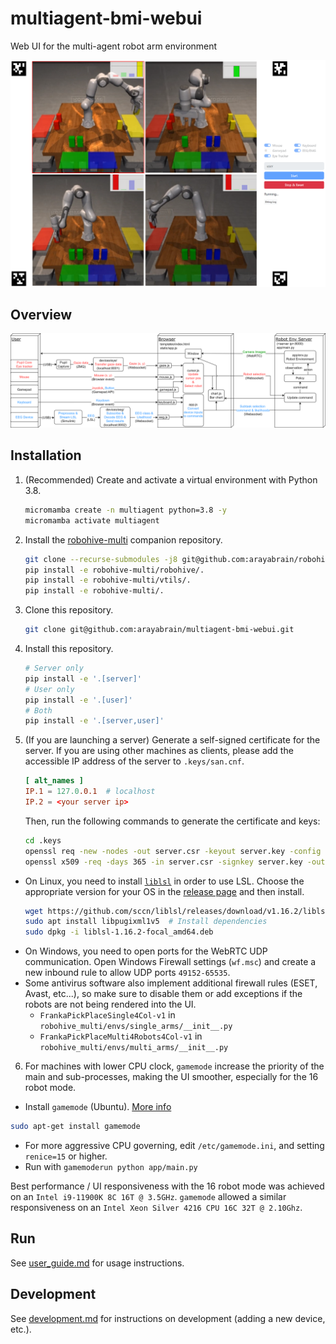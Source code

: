 # multiagent-bmi-webui
Web UI for the multi-agent robot arm environment

![web interface image](assets/web_interface.png)

## Overview
![overview image](assets/overview.png)

## Installation
1. (Recommended) Create and activate a virtual environment with Python 3.8.
    ```bash
    micromamba create -n multiagent python=3.8 -y
    micromamba activate multiagent
    ```
2. Install the [robohive-multi](https://github.com/arayabrain/robohive-multi) companion repository.
    ```bash
    git clone --recurse-submodules -j8 git@github.com:arayabrain/robohive-multi.git
    pip install -e robohive-multi/robohive/.
    pip install -e robohive-multi/vtils/.
    pip install -e robohive-multi/.
    ```
3. Clone this repository.
    ```bash
    git clone git@github.com:arayabrain/multiagent-bmi-webui.git
    ```
4. Install this repository.
    ```bash
    # Server only
    pip install -e '.[server]'
    # User only
    pip install -e '.[user]'
    # Both
    pip install -e '.[server,user]'
    ```
5. (If you are launching a server) Generate a self-signed certificate for the server. If you are using other machines as clients, please add the accessible IP address of the server to `.keys/san.cnf`.
    ```cnf
    [ alt_names ]
    IP.1 = 127.0.0.1  # localhost
    IP.2 = <your server ip>
    ```
    Then, run the following commands to generate the certificate and keys:
    ```bash
    cd .keys
    openssl req -new -nodes -out server.csr -keyout server.key -config san.cnf
    openssl x509 -req -days 365 -in server.csr -signkey server.key -out server.crt -extensions req_ext -extfile san.cnf
    ```

- On Linux, you need to install [`liblsl`](https://github.com/sccn/liblsl) in order to use LSL. Choose the appropriate version for your OS in the [release page](https://github.com/sccn/liblsl/releases) and then install.
    ```bash
    wget https://github.com/sccn/liblsl/releases/download/v1.16.2/liblsl-1.16.2-focal_amd64.deb  # Change to the appropriate OS
    sudo apt install libpugixml1v5  # Install dependencies
    sudo dpkg -i liblsl-1.16.2-focal_amd64.deb
    ```
- On Windows, you need to open ports for the WebRTC UDP communication. Open Windows Firewall settings (`wf.msc`) and create a new inbound rule to allow UDP ports `49152-65535`.
- Some antivirus software also implement additional firewall rules (ESET, Avast, etc...), so make sure to disable them or add exceptions if the robots are not being rendered into the UI.
    - `FrankaPickPlaceSingle4Col-v1` in `robohive_multi/envs/single_arms/__init__.py`
    - `FrankaPickPlaceMulti4Robots4Col-v1` in `robohive_multi/envs/multi_arms/__init__.py`

6. For machines with lower CPU clock, `gamemode` increase the priority of the main and sub-processes, making the UI smoother, especially for the 16 robot mode.
- Install `gamemode` (Ubuntu). [More info](https://github.com/FeralInteractive/gamemode)
```bash
sudo apt-get install gamemode
```
- For more aggressive CPU governing, edit `/etc/gamemode.ini`, and setting `renice=15` or higher.
- Run with `gamemoderun python app/main.py`

Best performance / UI responsiveness with the 16 robot mode was achieved on an `Intel i9-11900K 8C 16T @ 3.5GHz`. `gamemode` allowed a similar responsiveness on an `Intel Xeon Silver 4216 CPU 16C 32T @ 2.10Ghz`.

## Run
See [user_guide.md](user_guide.md) for usage instructions.

## Development
See [development.md](development.md) for instructions on development (adding a new device, etc.).
